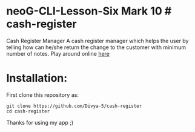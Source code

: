  # neoG-CLI-Lesson-Six Mark 10 # cash-register
Cash Register Manager
 A cash register manager which helps the user by telling how can he/she return the change to the customer with minimum number of notes.
Play around online [here](https://replit.com/@divya5/webseries?embed=1&output=1)

# Installation:

First clone this repository as:
```
git clone https://github.com/Divya-5/cash-register
cd cash-register
```

Thanks for using my app ;)

